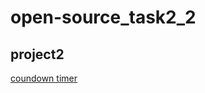 # open-source_task2_2
## project2
[coundown timer](https://priyanka-panaganti.github.io/open-source_task2_2/coundown.html)
